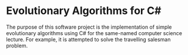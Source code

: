 Evolutionary Algorithms for C#
=============
The purpose of this software project is the implementation of simple evolutionary algorithms using C# for the same-named computer science lecture. For example, it is attempted to solve the travelling salesman problem.
